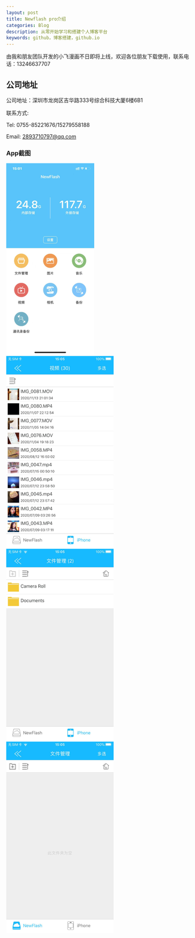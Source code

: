```yaml
---
layout: post
title: Newflash pro介绍
categories: Blog
description: 从零开始学习和搭建个人博客平台
keywords: github，博客搭建，github.io
---
```


由我和朋友团队开发的小飞漫画不日即将上线，欢迎各位朋友下载使用，联系电话：13246637707


## 公司地址

公司地址：深圳市龙岗区吉华路333号综合科技大厦6楼6B1

联系方式:

Tel: 0755-85221676/15279558188

Email: [2893710797@qq.com](mailto:2893710797@qq.com)

### App截图

<img src="/images/posts/blog/WechatIMG25.png" alt="WechatIMG25" style="zoom:50%;" />

<img src="/images/posts/blog/WechatIMG36.png" alt="WechatIMG25" style="zoom:50%;" />

<img src="/images/posts/blog/WechatIMG39.png" alt="WechatIMG25" style="zoom:50%;" />

<img src="/images/posts/blog/WechatIMG41.png" alt="WechatIMG25" style="zoom:50%;" />
